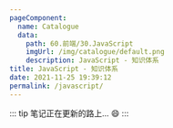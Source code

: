 ```yaml
---
pageComponent: 
  name: Catalogue
  data: 
    path: 60.前端/30.JavaScript
    imgUrl: /img/catalogue/default.png
    description: JavaScript - 知识体系
title: JavaScript - 知识体系
date: 2021-11-25 19:39:12
permalink: /javascript/
---
```


::: tip
笔记正在更新的路上... :smile:
:::